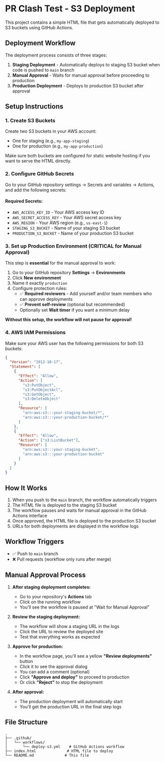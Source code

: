# PR Clash Test - S3 Deployment

This project contains a simple HTML file that gets automatically deployed to S3 buckets using GitHub Actions.

## Deployment Workflow

The deployment process consists of three stages:

1. **Staging Deployment** - Automatically deploys to staging S3 bucket when code is pushed to `main` branch
2. **Manual Approval** - Waits for manual approval before proceeding to production
3. **Production Deployment** - Deploys to production S3 bucket after approval

## Setup Instructions

### 1. Create S3 Buckets

Create two S3 buckets in your AWS account:

- One for staging (e.g., `my-app-staging`)
- One for production (e.g., `my-app-production`)

Make sure both buckets are configured for static website hosting if you want to serve the HTML directly.

### 2. Configure GitHub Secrets

Go to your GitHub repository settings → Secrets and variables → Actions, and add the following secrets:

#### Required Secrets:

- `AWS_ACCESS_KEY_ID` - Your AWS access key ID
- `AWS_SECRET_ACCESS_KEY` - Your AWS secret access key
- `AWS_REGION` - Your AWS region (e.g., `us-east-1`)
- `STAGING_S3_BUCKET` - Name of your staging S3 bucket
- `PRODUCTION_S3_BUCKET` - Name of your production S3 bucket

### 3. Set up Production Environment (CRITICAL for Manual Approval)

This step is **essential** for the manual approval to work:

1. Go to your GitHub repository **Settings** → **Environments**
2. Click **New environment**
3. Name it exactly `production`
4. Configure protection rules:
   - ✅ **Required reviewers** - Add yourself and/or team members who can approve deployments
   - ✅ **Prevent self-review** (optional but recommended)
   - Optionally set **Wait timer** if you want a minimum delay

**Without this setup, the workflow will not pause for approval!**

### 4. AWS IAM Permissions

Make sure your AWS user has the following permissions for both S3 buckets:

```json
{
  "Version": "2012-10-17",
  "Statement": [
    {
      "Effect": "Allow",
      "Action": [
        "s3:PutObject",
        "s3:PutObjectAcl",
        "s3:GetObject",
        "s3:DeleteObject"
      ],
      "Resource": [
        "arn:aws:s3:::your-staging-bucket/*",
        "arn:aws:s3:::your-production-bucket/*"
      ]
    },
    {
      "Effect": "Allow",
      "Action": ["s3:ListBucket"],
      "Resource": [
        "arn:aws:s3:::your-staging-bucket",
        "arn:aws:s3:::your-production-bucket"
      ]
    }
  ]
}
```

## How It Works

1. When you push to the `main` branch, the workflow automatically triggers
2. The HTML file is deployed to the staging S3 bucket
3. The workflow pauses and waits for manual approval in the GitHub Actions interface
4. Once approved, the HTML file is deployed to the production S3 bucket
5. URLs for both deployments are displayed in the workflow logs

## Workflow Triggers

- ✅ Push to `main` branch
- ❌ Pull requests (workflow only runs after merge)

## Manual Approval Process

1. **After staging deployment completes:**

   - Go to your repository's **Actions** tab
   - Click on the running workflow
   - You'll see the workflow is paused at "Wait for Manual Approval"

2. **Review the staging deployment:**

   - The workflow will show a staging URL in the logs
   - Click the URL to review the deployed site
   - Test that everything works as expected

3. **Approve for production:**

   - In the workflow page, you'll see a yellow **"Review deployments"** button
   - Click it to see the approval dialog
   - You can add a comment (optional)
   - Click **"Approve and deploy"** to proceed to production
   - Or click **"Reject"** to stop the deployment

4. **After approval:**
   - The production deployment will automatically start
   - You'll get the production URL in the final step logs

## File Structure

```
.
├── .github/
│   └── workflows/
│       └── deploy-s3.yml    # GitHub Actions workflow
├── index.html              # HTML file to deploy
└── README.md              # This file
```
